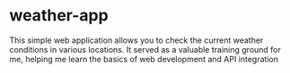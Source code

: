 # weather-app

This simple web application allows you to check the current weather conditions in various locations. It served as a valuable training ground for me, helping me learn the basics of web development and API integration
